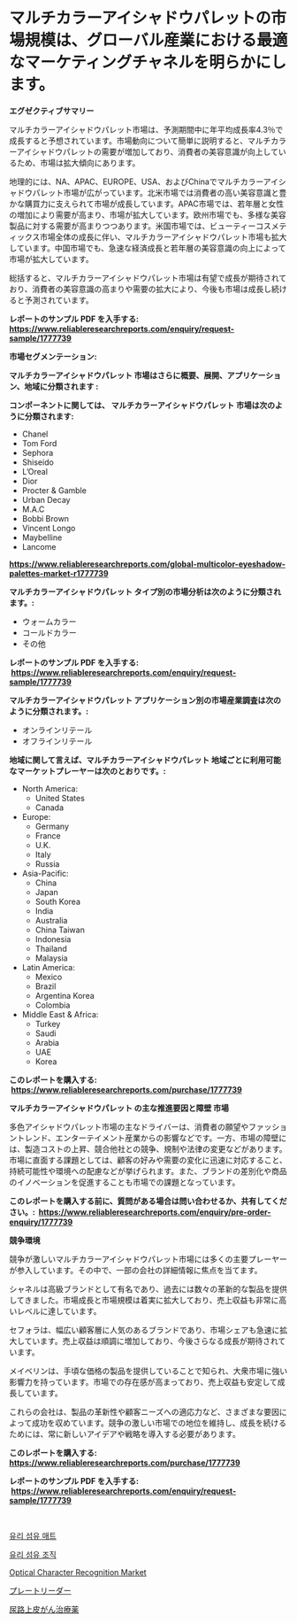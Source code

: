 <p><h1>マルチカラーアイシャドウパレットの市場規模は、グローバル産業における最適なマーケティングチャネルを明らかにします。</h1></p><p><strong>エグゼクティブサマリー</strong></p>
<p><p>マルチカラーアイシャドウパレット市場は、予測期間中に年平均成長率4.3％で成長すると予想されています。市場動向について簡単に説明すると、マルチカラーアイシャドウパレットの需要が増加しており、消費者の美容意識が向上しているため、市場は拡大傾向にあります。 </p><p>地理的には、NA、APAC、EUROPE、USA、およびChinaでマルチカラーアイシャドウパレット市場が広がっています。北米市場では消費者の高い美容意識と豊かな購買力に支えられて市場が成長しています。APAC市場では、若年層と女性の増加により需要が高まり、市場が拡大しています。欧州市場でも、多様な美容製品に対する需要が高まりつつあります。米国市場では、ビューティーコスメティックス市場全体の成長に伴い、マルチカラーアイシャドウパレット市場も拡大しています。中国市場でも、急速な経済成長と若年層の美容意識の向上によって市場が拡大しています。</p><p>総括すると、マルチカラーアイシャドウパレット市場は有望で成長が期待されており、消費者の美容意識の高まりや需要の拡大により、今後も市場は成長し続けると予測されています。</p></p>
<p><strong>レポートのサンプル PDF を入手する: <a href="https://www.reliableresearchreports.com/enquiry/request-sample/1777739">https://www.reliableresearchreports.com/enquiry/request-sample/1777739</a></strong></p>
<p><strong>市場セグメンテーション:</strong></p>
<p><strong> マルチカラーアイシャドウパレット 市場はさらに概要、展開、アプリケーション、地域に分類されます :</strong></p>
<p><strong>コンポーネントに関しては、 マルチカラーアイシャドウパレット 市場は次のように分類されます: &nbsp;</strong></p>
<p><ul><li>Chanel</li><li>Tom Ford</li><li>Sephora</li><li>Shiseido</li><li>L’Oreal</li><li>Dior</li><li>Procter & Gamble</li><li>Urban Decay</li><li>M.A.C</li><li>Bobbi Brown</li><li>Vincent Longo</li><li>Maybelline</li><li>Lancome</li></ul></p>
<p><strong><a href="https://www.reliableresearchreports.com/global-multicolor-eyeshadow-palettes-market-r1777739">https://www.reliableresearchreports.com/global-multicolor-eyeshadow-palettes-market-r1777739</a></strong></p>
<p><strong> マルチカラーアイシャドウパレット タイプ別の市場分析は次のように分類されます。:</strong></p>
<p><ul><li>ウォームカラー</li><li>コールドカラー</li><li>その他</li></ul></p>
<p><strong>レポートのサンプル PDF を入手する: &nbsp;<a href="https://www.reliableresearchreports.com/enquiry/request-sample/1777739">https://www.reliableresearchreports.com/enquiry/request-sample/1777739</a></strong></p>
<p><strong> マルチカラーアイシャドウパレット アプリケーション別の市場産業調査は次のように分類されます。:</strong></p>
<p><ul><li>オンラインリテール</li><li>オフラインリテール</li></ul></p>
<p><strong>地域に関して言えば、マルチカラーアイシャドウパレット 地域ごとに利用可能なマーケットプレーヤーは次のとおりです。:</strong></p>
<p><ul>
    <li>
        North America:
        <ul>
            <li>United States</li>
            <li>Canada</li>
        </ul>
    </li>
    <li>
        Europe:
        <ul>
            <li>Germany</li>
            <li>France</li>
            <li>U.K.</li>
            <li>Italy</li>
            <li>Russia</li>
        </ul>
    </li>
    <li>
        Asia-Pacific:
        <ul>
            <li>China</li>
            <li>Japan</li>
            <li>South Korea</li>
            <li>India</li>
            <li>Australia</li>
            <li>China Taiwan</li>
            <li>Indonesia</li>
            <li>Thailand</li>
            <li>Malaysia</li>
        </ul>
    </li>
    <li>
        Latin America:
        <ul>
            <li>Mexico</li>
            <li>Brazil</li>
            <li>Argentina Korea</li>
            <li>Colombia</li>
        </ul>
    </li>
    <li>
        Middle East & Africa:
        <ul>
            <li>Turkey</li>
            <li>Saudi</li>
            <li>Arabia</li>
            <li>UAE</li>
            <li>Korea</li>
        </ul>
    </li>
    </ul></p>
<p><strong>このレポートを購入する: &nbsp;<a href="https://www.reliableresearchreports.com/purchase/1777739">https://www.reliableresearchreports.com/purchase/1777739</a></strong></p>
<p><strong>マルチカラーアイシャドウパレット の主な推進要因と障壁 市場</strong></p>
<p><p>多色アイシャドウパレット市場の主なドライバーは、消費者の願望やファッショントレンド、エンターテイメント産業からの影響などです。一方、市場の障壁には、製造コストの上昇、競合他社との競争、規制や法律の変更などがあります。市場に直面する課題としては、顧客の好みや需要の変化に迅速に対応すること、持続可能性や環境への配慮などが挙げられます。また、ブランドの差別化や商品のイノベーションを促進することも市場での課題となっています。</p></p>
<p><strong>このレポートを購入する前に、質問がある場合は問い合わせるか、共有してください。:&nbsp; <a href="https://www.reliableresearchreports.com/enquiry/pre-order-enquiry/1777739">https://www.reliableresearchreports.com/enquiry/pre-order-enquiry/1777739</a></strong></p>
<p><strong>競争環境</strong></p>
<p><p>競争が激しいマルチカラーアイシャドウパレット市場には多くの主要プレーヤーが参入しています。その中で、一部の会社の詳細情報に焦点を当てます。</p><p>シャネルは高級ブランドとして有名であり、過去には数々の革新的な製品を提供してきました。市場成長と市場規模は着実に拡大しており、売上収益も非常に高いレベルに達しています。</p><p>セフォラは、幅広い顧客層に人気のあるブランドであり、市場シェアも急速に拡大しています。売上収益は順調に増加しており、今後さらなる成長が期待されています。</p><p>メイベリンは、手頃な価格の製品を提供していることで知られ、大衆市場に強い影響力を持っています。市場での存在感が高まっており、売上収益も安定して成長しています。</p><p>これらの会社は、製品の革新性や顧客ニーズへの適応力など、さまざまな要因によって成功を収めています。競争の激しい市場での地位を維持し、成長を続けるためには、常に新しいアイデアや戦略を導入する必要があります。</p></p>
<p><strong>このレポートを購入する: &nbsp; <a href="https://www.reliableresearchreports.com/purchase/1777739">https://www.reliableresearchreports.com/purchase/1777739</a></strong></p>
<p><strong>レポートのサンプル PDF を入手する: &nbsp;<a href="https://www.reliableresearchreports.com/enquiry/request-sample/1777739">https://www.reliableresearchreports.com/enquiry/request-sample/1777739</a></strong><strong></strong></p>
<p>&nbsp;</p>
<p><p><a href="https://github.com/royErdmtyan906778/Market-Research-Report-List-1/blob/main/430598123894.md">유리 섬유 매트</a></p><p><a href="https://github.com/Maeennan456456/Market-Research-Report-List-1/blob/main/640851823893.md">유리 섬유 조직</a></p><p><a href="https://github.com/kathiaseamanalvaradovlprc2h/Market-Research-Report-List-2/blob/main/optical-character-recognition-market.md">Optical Character Recognition Market</a></p><p><a href="https://medium.com/@spencerremin6/%E3%83%87%E3%82%B3%E3%83%BC%E3%83%87%E3%82%A3%E3%83%B3%E3%82%B0%E3%83%97%E3%83%AC%E3%83%BC%E3%83%88%E3%83%AA%E3%83%BC%E3%83%80%E3%83%BC%E5%B8%82%E5%A0%B4%E3%81%AE%E6%8C%87%E6%A8%99-%E5%B8%82%E5%A0%B4%E3%82%B7%E3%82%A7%E3%82%A2-%E3%83%88%E3%83%AC%E3%83%B3%E3%83%89-%E6%88%90%E9%95%B7%E3%83%91%E3%82%BF%E3%83%BC%E3%83%B3-37e9a6d87317">プレートリーダー</a></p><p><a href="https://medium.com/@bulahhamill28/%E5%B0%BF%E8%B7%AF%E4%B8%8A%E7%9A%AE%E7%99%8C%E3%81%AE%E8%96%AC%E5%B8%82%E5%A0%B4%E5%88%86%E6%9E%90-%E3%81%9D%E3%81%AEcagr-%E5%B8%82%E5%A0%B4%E3%82%BB%E3%82%B0%E3%83%A1%E3%83%B3%E3%83%86%E3%83%BC%E3%82%B7%E3%83%A7%E3%83%B3-%E3%81%8A%E3%82%88%E3%81%B3%E3%82%B0%E3%83%AD%E3%83%BC%E3%83%90%E3%83%AB%E7%94%A3%E6%A5%AD%E6%A6%82%E8%A6%81-c0fd25bfb273">尿路上皮がん治療薬</a></p></p>